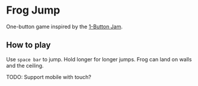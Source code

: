 # Frog Jump

One-button game inspired by the [1-Button Jam](https://itch.io/jam/1-button-jam-2024).

## How to play

Use `space bar` to jump. Hold longer for longer jumps. Frog can land on walls
and the ceiling.

TODO: Support mobile with touch?
